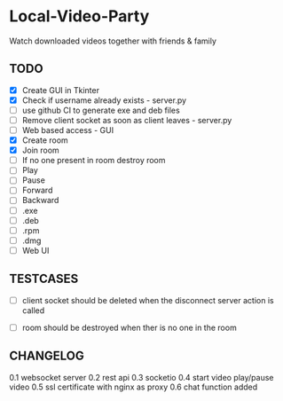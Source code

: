 # Local-Video-Party

Watch downloaded videos together with friends &amp; family

## TODO

- [X] Create GUI in Tkinter
- [X] Check if username already exists - server.py
- [ ] use github CI to generate exe and deb files
- [ ] Remove client socket as soon as client leaves - server.py
- [ ] Web based access - GUI
- [X] Create room
- [X] Join room
- [ ] If no one present in room destroy room
- [ ] Play
- [ ] Pause
- [ ] Forward
- [ ] Backward
- [ ] .exe
- [ ] .deb
- [ ] .rpm
- [ ] .dmg
- [ ] Web UI

## TESTCASES

- [ ] client socket should be deleted when the disconnect server action is called
- [ ] room should be destroyed when ther is no one in the room


## CHANGELOG

0.1 websocket server
0.2 rest api
0.3 socketio
0.4 start video play/pause video
0.5 ssl certificate with nginx as proxy
0.6 chat function added
